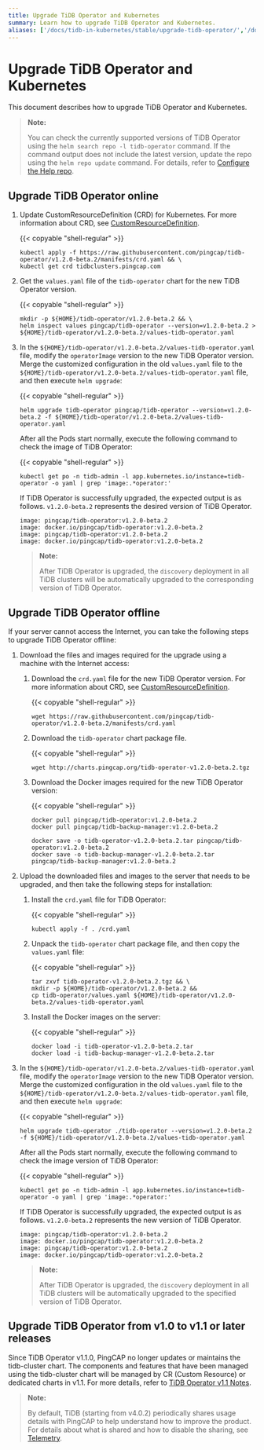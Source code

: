 ```yaml
---
title: Upgrade TiDB Operator and Kubernetes
summary: Learn how to upgrade TiDB Operator and Kubernetes.
aliases: ['/docs/tidb-in-kubernetes/stable/upgrade-tidb-operator/','/docs/tidb-in-kubernetes/v1.1/upgrade-tidb-operator/','/docs/stable/tidb-in-kubernetes/upgrade/tidb-operator/']
---
```


# Upgrade TiDB Operator and Kubernetes

This document describes how to upgrade TiDB Operator and Kubernetes.

> **Note:**
>
> You can check the currently supported versions of TiDB Operator using the `helm search repo -l tidb-operator` command.
> If the command output does not include the latest version, update the repo using the `helm repo update` command. For details, refer to [Configure the Help repo](tidb-toolkit.md#configure-the-helm-repo).

## Upgrade TiDB Operator online

1. Update CustomResourceDefinition (CRD) for Kubernetes. For more information about CRD, see [CustomResourceDefinition](https://kubernetes.io/docs/tasks/access-kubernetes-api/custom-resources/custom-resource-definitions/).

    {{< copyable "shell-regular" >}}

    ```shell
    kubectl apply -f https://raw.githubusercontent.com/pingcap/tidb-operator/v1.2.0-beta.2/manifests/crd.yaml && \
    kubectl get crd tidbclusters.pingcap.com
    ```

2. Get the `values.yaml` file of the `tidb-operator` chart for the new TiDB Operator version. 

    {{< copyable "shell-regular" >}}

    ```shell
    mkdir -p ${HOME}/tidb-operator/v1.2.0-beta.2 && \
    helm inspect values pingcap/tidb-operator --version=v1.2.0-beta.2 > ${HOME}/tidb-operator/v1.2.0-beta.2/values-tidb-operator.yaml
    ```

3. In the `${HOME}/tidb-operator/v1.2.0-beta.2/values-tidb-operator.yaml` file, modify the `operatorImage` version to the new TiDB Operator version. Merge the customized configuration in the old `values.yaml` file to the `${HOME}/tidb-operator/v1.2.0-beta.2/values-tidb-operator.yaml` file, and then execute `helm upgrade`:

    {{< copyable "shell-regular" >}}

    ```shell
    helm upgrade tidb-operator pingcap/tidb-operator --version=v1.2.0-beta.2 -f ${HOME}/tidb-operator/v1.2.0-beta.2/values-tidb-operator.yaml
    ```

    After all the Pods start normally, execute the following command to check the image of TiDB Operator:

    {{< copyable "shell-regular" >}}

    ```shell
    kubectl get po -n tidb-admin -l app.kubernetes.io/instance=tidb-operator -o yaml | grep 'image:.*operator:'
    ```

    If TiDB Operator is successfully upgraded, the expected output is as follows. `v1.2.0-beta.2` represents the desired version of TiDB Operator.

    ```
    image: pingcap/tidb-operator:v1.2.0-beta.2
    image: docker.io/pingcap/tidb-operator:v1.2.0-beta.2
    image: pingcap/tidb-operator:v1.2.0-beta.2
    image: docker.io/pingcap/tidb-operator:v1.2.0-beta.2
    ```

    > **Note:**
    >
    > After TiDB Operator is upgraded, the `discovery` deployment in all TiDB clusters will be automatically upgraded to the corresponding version of TiDB Operator.

## Upgrade TiDB Operator offline

If your server cannot access the Internet, you can take the following steps to upgrade TiDB Operator offline:

1. Download the files and images required for the upgrade using a machine with the Internet access:

    1. Download the `crd.yaml` file for the new TiDB Operator version. For more information about CRD, see [CustomResourceDefinition](https://kubernetes.io/docs/tasks/access-kubernetes-api/custom-resources/custom-resource-definitions/).

        {{< copyable "shell-regular" >}}

        ```shell
        wget https://raw.githubusercontent.com/pingcap/tidb-operator/v1.2.0-beta.2/manifests/crd.yaml
        ```

    2. Download the `tidb-operator` chart package file.

        {{< copyable "shell-regular" >}}

        ```shell
        wget http://charts.pingcap.org/tidb-operator-v1.2.0-beta.2.tgz
        ```

    3. Download the Docker images required for the new TiDB Operator version:

        {{< copyable "shell-regular" >}}
    
        ```shell
        docker pull pingcap/tidb-operator:v1.2.0-beta.2
        docker pull pingcap/tidb-backup-manager:v1.2.0-beta.2

        docker save -o tidb-operator-v1.2.0-beta.2.tar pingcap/tidb-operator:v1.2.0-beta.2
        docker save -o tidb-backup-manager-v1.2.0-beta.2.tar pingcap/tidb-backup-manager:v1.2.0-beta.2
        ```

2. Upload the downloaded files and images to the server that needs to be upgraded, and then take the following steps for installation:

    1. Install the `crd.yaml` file for TiDB Operator:

        {{< copyable "shell-regular" >}}

        ```shell
        kubectl apply -f . /crd.yaml
        ```

    2. Unpack the `tidb-operator` chart package file, and then copy the `values.yaml` file:

        {{< copyable "shell-regular" >}}

        ```shell
        tar zxvf tidb-operator-v1.2.0-beta.2.tgz && \
        mkdir -p ${HOME}/tidb-operator/v1.2.0-beta.2 &&
        cp tidb-operator/values.yaml ${HOME}/tidb-operator/v1.2.0-beta.2/values-tidb-operator.yaml
        ```

    3. Install the Docker images on the server:

        {{< copyable "shell-regular" >}}

        ```shell
        docker load -i tidb-operator-v1.2.0-beta.2.tar
        docker load -i tidb-backup-manager-v1.2.0-beta.2.tar
        ```

3. In the `${HOME}/tidb-operator/v1.2.0-beta.2/values-tidb-operator.yaml` file, modify the `operatorImage` version to the new TiDB Operator version. Merge the customized configuration in the old `values.yaml` file to the `${HOME}/tidb-operator/v1.2.0-beta.2/values-tidb-operator.yaml` file, and then execute `helm upgrade`:

   {{< copyable "shell-regular" >}}

    ```shell
    helm upgrade tidb-operator ./tidb-operator --version=v1.2.0-beta.2 -f ${HOME}/tidb-operator/v1.2.0-beta.2/values-tidb-operator.yaml
    ```

   After all the Pods start normally, execute the following command to check the image version of TiDB Operator:

   {{< copyable "shell-regular" >}}

    ```shell
    kubectl get po -n tidb-admin -l app.kubernetes.io/instance=tidb-operator -o yaml | grep 'image:.*operator:'
    ```

   If TiDB Operator is successfully upgraded, the expected output is as follows. `v1.2.0-beta.2` represents the new version of TiDB Operator.

    ```
    image: pingcap/tidb-operator:v1.2.0-beta.2
    image: docker.io/pingcap/tidb-operator:v1.2.0-beta.2
    image: pingcap/tidb-operator:v1.2.0-beta.2
    image: docker.io/pingcap/tidb-operator:v1.2.0-beta.2
    ```

   > **Note:**
   >
   > After TiDB Operator is upgraded, the `discovery` deployment in all TiDB clusters will be automatically upgraded to the specified version of TiDB Operator.

## Upgrade TiDB Operator from v1.0 to v1.1 or later releases

Since TiDB Operator v1.1.0, PingCAP no longer updates or maintains the tidb-cluster chart. The components and features that have been managed using the tidb-cluster chart will be managed by CR (Custom Resource) or dedicated charts in v1.1. For more details, refer to [TiDB Operator v1.1 Notes](notes-tidb-operator-v1.1.md).

> **Note:**
>
> By default, TiDB (starting from v4.0.2) periodically shares usage details with PingCAP to help understand how to improve the product. For details about what is shared and how to disable the sharing, see [Telemetry](https://docs.pingcap.com/tidb/stable/telemetry).
